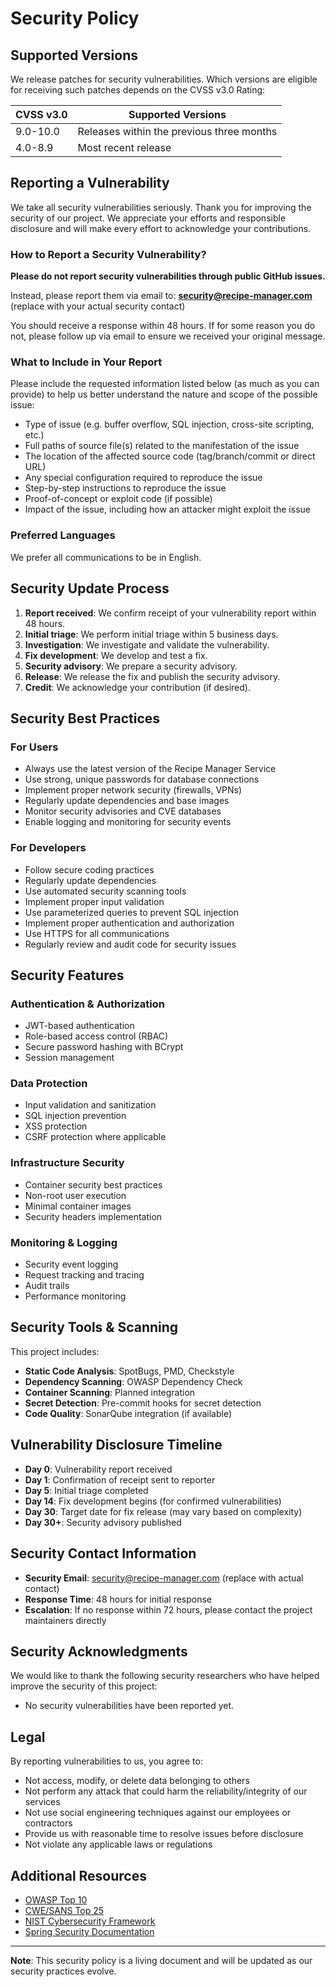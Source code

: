 # Security Policy

## Supported Versions

We release patches for security vulnerabilities. Which versions are eligible
for receiving such patches depends on the CVSS v3.0 Rating:

| CVSS v3.0 | Supported Versions                        |
| --------- | ----------------------------------------- |
| 9.0-10.0  | Releases within the previous three months |
| 4.0-8.9   | Most recent release                       |

## Reporting a Vulnerability

We take all security vulnerabilities seriously. Thank you for improving the
security of our project. We appreciate your efforts and responsible disclosure
and will make every effort to acknowledge your contributions.

### How to Report a Security Vulnerability?

**Please do not report security vulnerabilities through public GitHub issues.**

Instead, please report them via email to:
**<security@recipe-manager.com>** (replace with your actual security contact)

You should receive a response within 48 hours. If for some reason you do not,
please follow up via email to ensure we received your original message.

### What to Include in Your Report

Please include the requested information listed below (as much as you can
provide) to help us better understand the nature and scope of the possible
issue:

- Type of issue (e.g. buffer overflow, SQL injection, cross-site scripting, etc.)
- Full paths of source file(s) related to the manifestation of the issue
- The location of the affected source code (tag/branch/commit or direct URL)
- Any special configuration required to reproduce the issue
- Step-by-step instructions to reproduce the issue
- Proof-of-concept or exploit code (if possible)
- Impact of the issue, including how an attacker might exploit the issue

### Preferred Languages

We prefer all communications to be in English.

## Security Update Process

1. **Report received**: We confirm receipt of your vulnerability report
   within 48 hours.
2. **Initial triage**: We perform initial triage within 5 business days.
3. **Investigation**: We investigate and validate the vulnerability.
4. **Fix development**: We develop and test a fix.
5. **Security advisory**: We prepare a security advisory.
6. **Release**: We release the fix and publish the security advisory.
7. **Credit**: We acknowledge your contribution (if desired).

## Security Best Practices

### For Users

- Always use the latest version of the Recipe Manager Service
- Use strong, unique passwords for database connections
- Implement proper network security (firewalls, VPNs)
- Regularly update dependencies and base images
- Monitor security advisories and CVE databases
- Enable logging and monitoring for security events

### For Developers

- Follow secure coding practices
- Regularly update dependencies
- Use automated security scanning tools
- Implement proper input validation
- Use parameterized queries to prevent SQL injection
- Implement proper authentication and authorization
- Use HTTPS for all communications
- Regularly review and audit code for security issues

## Security Features

### Authentication & Authorization

- JWT-based authentication
- Role-based access control (RBAC)
- Secure password hashing with BCrypt
- Session management

### Data Protection

- Input validation and sanitization
- SQL injection prevention
- XSS protection
- CSRF protection where applicable

### Infrastructure Security

- Container security best practices
- Non-root user execution
- Minimal container images
- Security headers implementation

### Monitoring & Logging

- Security event logging
- Request tracking and tracing
- Audit trails
- Performance monitoring

## Security Tools & Scanning

This project includes:

- **Static Code Analysis**: SpotBugs, PMD, Checkstyle
- **Dependency Scanning**: OWASP Dependency Check
- **Container Scanning**: Planned integration
- **Secret Detection**: Pre-commit hooks for secret detection
- **Code Quality**: SonarQube integration (if available)

## Vulnerability Disclosure Timeline

- **Day 0**: Vulnerability report received
- **Day 1**: Confirmation of receipt sent to reporter
- **Day 5**: Initial triage completed
- **Day 14**: Fix development begins (for confirmed vulnerabilities)
- **Day 30**: Target date for fix release (may vary based on complexity)
- **Day 30+**: Security advisory published

## Security Contact Information

- **Security Email**: <security@recipe-manager.com> (replace with actual contact)
- **Response Time**: 48 hours for initial response
- **Escalation**: If no response within 72 hours, please contact the project
  maintainers directly

## Security Acknowledgments

We would like to thank the following security researchers who have helped
improve the security of this project:

<!-- List will be updated as security researchers contribute -->
- No security vulnerabilities have been reported yet.

## Legal

By reporting vulnerabilities to us, you agree to:

- Not access, modify, or delete data belonging to others
- Not perform any attack that could harm the reliability/integrity of our services
- Not use social engineering techniques against our employees or contractors
- Provide us with reasonable time to resolve issues before disclosure
- Not violate any applicable laws or regulations

## Additional Resources

- [OWASP Top 10](https://owasp.org/www-project-top-ten/)
- [CWE/SANS Top 25](
  https://cwe.mitre.org/top25/archive/2023/2023_top25_list.html)
- [NIST Cybersecurity Framework](https://www.nist.gov/cyberframework)
- [Spring Security Documentation](https://spring.io/projects/spring-security)

---

**Note**: This security policy is a living document and will be updated as
our security practices evolve.
